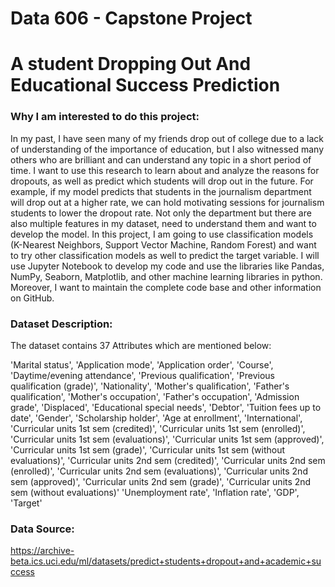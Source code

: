 # Data 606 - Capstone Project

# A student Dropping Out And Educational Success Prediction

### Why I am interested to do this project: 

In my past, I have seen many of my friends drop out of college due to a lack of understanding of the importance of education, but I also witnessed many others who are brilliant and can understand any topic in a short period of time. 
I want to use this research to learn about and analyze the reasons for dropouts, as well as predict which students will drop out in the future. 
For example, if my model predicts that students in the journalism department will drop out at a higher rate, we can hold motivating sessions for journalism students to lower the dropout rate. Not only the department but there are also multiple features in my dataset, need to understand them and want to develop the model. 
In this project, I am going to use classification models (K-Nearest Neighbors, Support Vector Machine, Random Forest) and want to try other classification models as well to predict the target variable.
I will use Jupyter Notebook to develop my code and use the libraries like Pandas, NumPy, Seaborn, Matplotlib, and other machine learning libraries in python. Moreover, I want to maintain the complete code base and other information on GitHub.

### Dataset Description:
The dataset contains 37 Attributes which are mentioned below:

'Marital status',
'Application mode',
'Application order',
'Course',
'Daytime/evening attendance',
'Previous qualification',
'Previous qualification (grade)',
'Nationality',
'Mother's qualification',
'Father's qualification',
'Mother's occupation',
'Father's occupation',
'Admission grade',
'Displaced',
'Educational special needs',
'Debtor',
'Tuition fees up to date',
'Gender',
'Scholarship holder',
'Age at enrollment',
'International',
'Curricular units 1st sem (credited)',
'Curricular units 1st sem (enrolled)',
'Curricular units 1st sem (evaluations)',
'Curricular units 1st sem (approved)',
'Curricular units 1st sem (grade)',
'Curricular units 1st sem (without evaluations)',
'Curricular units 2nd sem (credited)',
'Curricular units 2nd sem (enrolled)',
'Curricular units 2nd sem (evaluations)',
'Curricular units 2nd sem (approved)',
'Curricular units 2nd sem (grade)',
'Curricular units 2nd sem (without evaluations)'
'Unemployment rate',
'Inflation rate',
'GDP',
'Target'  

### Data Source:
https://archive-beta.ics.uci.edu/ml/datasets/predict+students+dropout+and+academic+success
